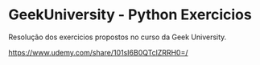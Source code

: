 # GeekUniversity - Python Exercicios

Resolução dos exercicios propostos no curso da Geek University.

https://www.udemy.com/share/101sI6B0QTclZRRH0=/
